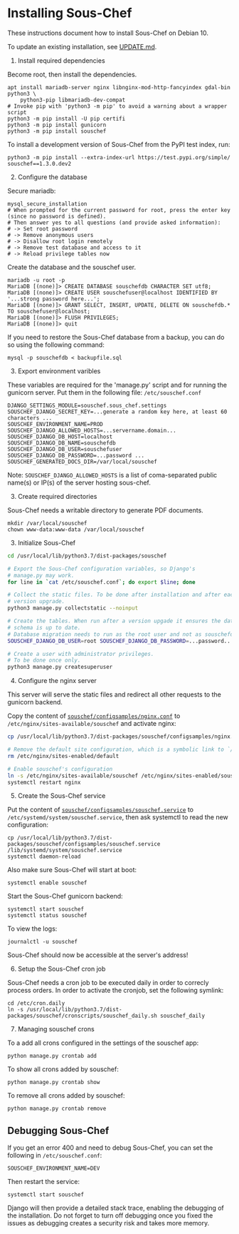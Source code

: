 # Installing Sous-Chef

These instructions document how to install Sous-Chef on Debian 10.

To update an existing installation, see [UPDATE.md](UPDATE.md).

1. Install required dependencies

Become root, then install the dependencies.

```
apt install mariadb-server nginx libnginx-mod-http-fancyindex gdal-bin python3 \
    python3-pip libmariadb-dev-compat
# Invoke pip with 'python3 -m pip' to avoid a warning about a wrapper script
python3 -m pip install -U pip certifi
python3 -m pip install gunicorn
python3 -m pip install souschef
```

To install a development version of Sous-Chef from the PyPI test index, run:
```
python3 -m pip install --extra-index-url https://test.pypi.org/simple/ souschef==1.3.0.dev2
```

2. Configure the database

Secure mariadb:

```
mysql_secure_installation
# When prompted for the current password for root, press the enter key (since no password is defined).
# Then answer yes to all questions (and provide asked information):
# -> Set root password
# -> Remove anonymous users
# -> Disallow root login remotely
# -> Remove test database and access to it
# -> Reload privilege tables now
```

Create the database and the souschef user.

```
mariadb -u root -p
MariaDB [(none)]> CREATE DATABASE souschefdb CHARACTER SET utf8;
MariaDB [(none)]> CREATE USER souschefuser@localhost IDENTIFIED BY '...strong password here...';
MariaDB [(none)]> GRANT SELECT, INSERT, UPDATE, DELETE ON souschefdb.* TO souschefuser@localhost;
MariaDB [(none)]> FLUSH PRIVILEGES;
MariaDB [(none)]> quit
```

If you need to restore the Sous-Chef database from a backup, you can do so using the following command:
```
mysql -p souschefdb < backupfile.sql
```

3. Export environment varibles

These variables are required for the 'manage.py' script and for running the gunicorn server. Put them in the following file: `/etc/souschef.conf`

```
DJANGO_SETTINGS_MODULE=souschef.sous_chef.settings
SOUSCHEF_DJANGO_SECRET_KEY=...generate a random key here, at least 60 characters ...
SOUSCHEF_ENVIRONMENT_NAME=PROD
SOUSCHEF_DJANGO_ALLOWED_HOSTS=...servername.domain...
SOUSCHEF_DJANGO_DB_HOST=localhost
SOUSCHEF_DJANGO_DB_NAME=souschefdb
SOUSCHEF_DJANGO_DB_USER=souschefuser
SOUSCHEF_DJANGO_DB_PASSWORD=...password ...
SOUSCHEF_GENERATED_DOCS_DIR=/var/local/souschef
```

Note: `SOUSCHEF_DJANGO_ALLOWED_HOSTS` is a list of coma-separated public name(s) or IP(s) of the server hosting sous-chef.

3. Create required directories

Sous-Chef needs a writable directory to generate PDF documents.

```
mkdir /var/local/souschef
chown www-data:www-data /var/local/souschef
```

3. Initialize Sous-Chef

```bash
cd /usr/local/lib/python3.7/dist-packages/souschef

# Export the Sous-Chef configuration variables, so Django's
# manage.py may work.
for line in `cat /etc/souschef.conf`; do export $line; done

# Collect the static files. To be done after installation and after each
# version upgrade.
python3 manage.py collectstatic --noinput

# Create the tables. When run after a version upgade it ensures the database
# schema is up to date.
# Database migration needs to run as the root user and not as souschefdb.
SOUSCHEF_DJANGO_DB_USER=root SOUSCHEF_DJANGO_DB_PASSWORD=...password... python3 manage.py migrate

# Create a user with administrator privileges.
# To be done once only.
python3 manage.py createsuperuser
```

4. Configure the nginx server

This server will serve the static files and redirect all other requests to the gunicorn backend.

Copy the content of [`souschef/configsamples/nginx.conf`](souschef/configsamples/nginx.conf) to `/etc/nginx/sites-available/souschef` and activate nginx:

```bash
cp /usr/local/lib/python3.7/dist-packages/souschef/configsamples/nginx.conf /etc/nginx/sites-available/souschef

# Remove the default site configuration, which is a symbolic link to `/etc/nginx/sites-available/default`
rm /etc/nginx/sites-enabled/default

# Enable souschef's configuration
ln -s /etc/nginx/sites-available/souschef /etc/nginx/sites-enabled/souschef
systemctl restart nginx
```

5. Create the Sous-Chef service

Put the content of [`souschef/configsamples/souschef.service`](souschef/configsamples/souschef.service) to `/etc/systemd/system/souschef.service`, then ask systemctl to read the new configuration:

```
cp /usr/local/lib/python3.7/dist-packages/souschef/configsamples/souschef.service /lib/systemd/system/souschef.service
systemctl daemon-reload
```

Also make sure Sous-Chef will start at boot:
```
systemctl enable souschef
```

Start the Sous-Chef gunicorn backend:

```
systemctl start souschef
systemctl status souschef
```

To view the logs:

```
journalctl -u souschef
```

Sous-Chef should now be accessible at the server's address!

6. Setup the Sous-Chef cron job

Sous-Chef needs a cron job to be executed daily in order to correcly process orders. In order to activate the cronjob, set the following symlink:

```
cd /etc/cron.daily
ln -s /usr/local/lib/python3.7/dist-packages/souschef/cronscripts/souschef_daily.sh souschef_daily
```

7. Managing souschef crons

To a add all crons configured in the settings of the souschef app:
```
python manage.py crontab add
```

To show all crons added by souschef:
```
python manage.py crontab show
```

To remove all crons added by souschef:
```
python manage.py crontab remove
```

## Debugging Sous-Chef

If you get an error 400 and need to debug Sous-Chef, you can set the following in `/etc/souschef.conf`:

```
SOUSCHEF_ENVIRONMENT_NAME=DEV
```

Then restart the service:

```
systemctl start souschef
```

Django will then provide a detailed stack trace, enabling the debugging of the installation. Do not forget to turn off debugging once you fixed the issues as debugging creates a security risk and takes more memory.
